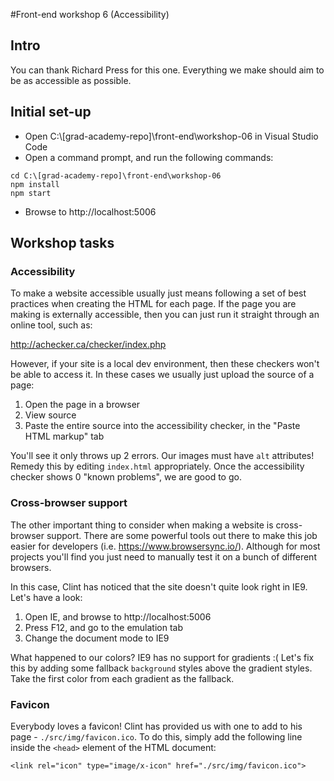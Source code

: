 #Front-end workshop 6 (Accessibility)
## Intro
You can thank Richard Press for this one. Everything we make should aim to be as accessible as possible.
## Initial set-up
* Open C:\\[grad-academy-repo]\front-end\workshop-06 in Visual Studio Code  
* Open a command prompt, and run the following commands:
```
cd C:\[grad-academy-repo]\front-end\workshop-06
npm install
npm start
```
* Browse to http://localhost:5006

## Workshop tasks
### Accessibility
To make a website accessible usually just means following a set of best practices when creating the HTML for each page. If the page you are making is externally accessible, then you can just run it straight through an online tool, such as:

http://achecker.ca/checker/index.php

However, if your site is a local dev environment, then these checkers won't be able to access it. In these cases we usually just upload the source of a page:

1. Open the page in a browser
1. View source
1. Paste the entire source into the accessibility checker, in the "Paste HTML markup" tab

You'll see it only throws up 2 errors. Our images must have `alt` attributes! Remedy this by editing `index.html` appropriately. Once the accessibility checker shows 0 "known problems", we are good to go.

### Cross-browser support
The other important thing to consider when making a website is cross-browser support. There are some powerful tools out there to make this job easier for developers (i.e. https://www.browsersync.io/). Although for most projects you'll find you just need to manually test it on a bunch of different browsers.

In this case, Clint has noticed that the site doesn't quite look right in IE9. Let's have a look:

1. Open IE, and browse to http://localhost:5006
1. Press F12, and go to the emulation tab
1. Change the document mode to IE9

What happened to our colors? IE9 has no support for gradients :( Let's fix this by adding some fallback `background` styles above the gradient styles. Take the first color from each gradient as the fallback.

### Favicon
Everybody loves a favicon! Clint has provided us with one to add to his page - `./src/img/favicon.ico`. To do this, simply add the following line inside the `<head>` element of the HTML document:
```
<link rel="icon" type="image/x-icon" href="./src/img/favicon.ico">
```